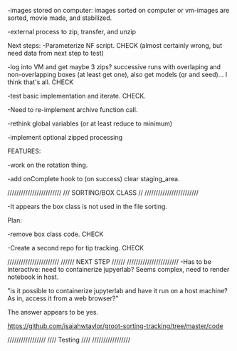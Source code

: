 -images stored on computer: images sorted on computer or vm-images are sorted, movie made, and stabilized.

-external process to zip, transfer, and unzip

Next steps:
-Parameterize NF script. CHECK (almost certainly wrong, but need data from next step to test)

-log into VM and get maybe 3 zips? successive runs with overlaping and non-overlapping boxes (at least get one), also get models (qr and seed)... I think that's all. CHECK

-test basic implementation and iterate. CHECK.

-Need to re-implement archive function call.

-rethink global variables (or at least reduce to minimum)

-implement optional zipped processing

FEATURES:

-work on the rotation thing.

-add onComplete hook to (on success) clear staging_area.

////////////////////////
/// SORTING/BOX CLASS //
////////////////////////

-It appears the box class is not used in the file sorting.

Plan:

-remove box class code. CHECK

-Create a second repo for tip tracking. CHECK

///////////////////////
////// NEXT STEP //////
///////////////////////
-Has to be interactive: need to containerize jupyerlab? Seems complex, need to render notebook in host.

"is it possible to containerize jupyterlab and have it run on a host machine? As in, access it from a web browser?"

The answer appears to be yes.

https://github.com/isaiahwtaylor/groot-sorting-tracking/tree/master/code

/////////////////
//// Testing ////
/////////////////